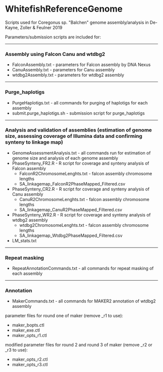 # WhitefishReferenceGenome
Scripts used for Coregonus sp. "Balchen" genome assembly/analysis in De-Kayne, Zoller &amp; Feulner 2019

Parameters/submission scripts are included for:

***

### Assembly using Falcon Canu and wtdbg2 
- FalconAssembly.txt - parameters for Falcon assembly by DNA Nexus
- CanuAssembly.txt - parameters for Canu assembly
- wtdbg2Assembly.txt - parameters for wtdbg2 assembly

***

### Purge_haplotigs
- PurgeHaplotigs.txt - all commands for purging of haplotigs for each assembly
- submit.purge_haplotigs.sh - submission script for purge_haplotigs

***

### Analysis and validation of assemblies (estimation of genome size, assessing coverage of Illumina data and confirming synteny to linkage map)
- GenomeAssessmentAnalysis.txt - all commands run for estimation of genome size and analysis of each genome assembly 
- PhaseSynteny_FR2.R - R script for coverage and synteny analysis of Falcon assembly
  - FalconR2ChromosomeLenghts.txt - falcon assembly chromosome lengths
  - SA_linkagemap_FalconR2PhaseMapped_Filtered.csv
- PhaseSynteny_CR2.R - R script for coverage and synteny analysis of Canu assembly
  - CanuR2ChromosomeLenghts.txt - falcon assembly chromosome lengths
  - SA_linkagemap_CanuR2PhaseMapped_Filtered.csv
- PhaseSynteny_WR2.R - R script for coverage and synteny analysis of wtdbg2 assembly
  - wtdbg2ChromosomeLenghts.txt - falcon assembly chromosome lengths
  - SA_linkagemap_Wtdbg2PhaseMapped_Filtered.csv
 - LM_stats.txt

***

### Repeat masking
- RepeatAnnotationCommands.txt - all commands for repeat masking of each assembly

***

### Annotation
- MakerCommands.txt - all commands for MAKER2 annotation of wtdbg2 assembly

parameter files for round one of maker (remove \_r1 to use):
- maker_bopts.ctl
- maker_exe.ctl
- maker_opts_r1.ctl

modified parameter files for round 2 and round 3 of maker (remove \_r2 or \_r3 to use):
- maker_opts_r2.ctl
- maker_opts_r3.ctl








